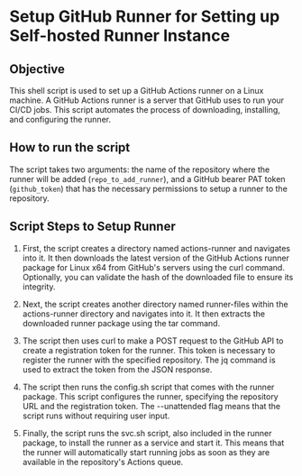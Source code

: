 # Setup GitHub Runner for Setting up Self-hosted Runner Instance

## Objective
This shell script is used to set up a GitHub Actions runner on a Linux machine. A GitHub Actions runner is a server that GitHub uses to run your CI/CD jobs. This script automates the process of downloading, installing, and configuring the runner.

## How to run the script
The script takes two arguments: the name of the repository where the runner will be added (`repo_to_add_runner`), and a GitHub bearer PAT token (`github_token`) that has the necessary permissions to setup a runner to the repository.

## Script Steps to Setup Runner

1. First, the script creates a directory named actions-runner and navigates into it. It then downloads the latest version of the GitHub Actions runner package for Linux x64 from GitHub's servers using the curl command.
Optionally, you can validate the hash of the downloaded file to ensure its integrity. 

2. Next, the script creates another directory named runner-files within the actions-runner directory and navigates into it. It then extracts the downloaded runner package using the tar command.

3. The script then uses curl to make a POST request to the GitHub API to create a registration token for the runner. This token is necessary to register the runner with the specified repository. The jq command is used to extract the token from the JSON response.

4. The script then runs the config.sh script that comes with the runner package. This script configures the runner, specifying the repository URL and the registration token. The --unattended flag means that the script runs without requiring user input.

5. Finally, the script runs the svc.sh script, also included in the runner package, to install the runner as a service and start it. This means that the runner will automatically start running jobs as soon as they are available in the repository's Actions queue.